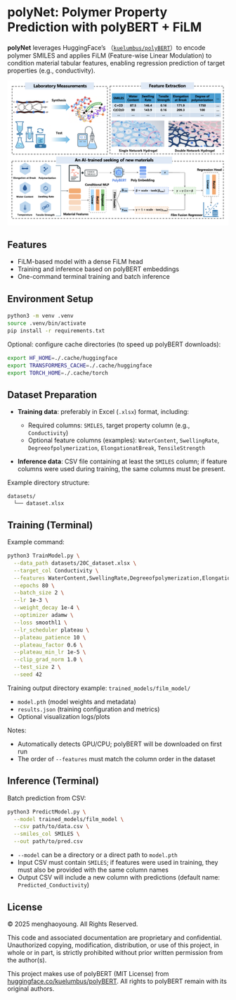 

# polyNet: Polymer Property Prediction with polyBERT + FiLM

**polyNet** leverages HuggingFace’s （[`kuelumbus/polyBERT`](https://huggingface.co/kuelumbus/polyBERT)）to encode polymer SMILES and applies FiLM (Feature-wise Linear Modulation) to condition material tabular features, enabling regression prediction of target properties (e.g., conductivity).

![Pipeline](polynet_pipeline.png)

## Features

* FiLM-based model with a dense FiLM head
* Training and inference based on polyBERT embeddings
* One-command terminal training and batch inference

## Environment Setup

```bash
python3 -m venv .venv
source .venv/bin/activate
pip install -r requirements.txt
```

Optional: configure cache directories (to speed up polyBERT downloads):

```bash
export HF_HOME=./.cache/huggingface
export TRANSFORMERS_CACHE=./.cache/huggingface
export TORCH_HOME=./.cache/torch
```

## Dataset Preparation

* **Training data**: preferably in Excel (`.xlsx`) format, including:

  * Required columns: `SMILES`, target property column (e.g., `Conductivity`)
  * Optional feature columns (examples): `WaterContent`, `SwellingRate`, `Degreeofpolymerization`, `ElongationatBreak`, `TensileStrength`
* **Inference data**: CSV file containing at least the `SMILES` column; if feature columns were used during training, the same columns must be present.

Example directory structure:

```
datasets/
  └── dataset.xlsx
```

## Training (Terminal)

Example command:

```bash
python3 TrainModel.py \
  --data_path datasets/20C_dataset.xlsx \
  --target_col Conductivity \
  --features WaterContent,SwellingRate,Degreeofpolymerization,ElongationatBreak,TensileStrength \
  --epochs 80 \
  --batch_size 2 \
  --lr 1e-3 \
  --weight_decay 1e-4 \
  --optimizer adamw \
  --loss smoothl1 \
  --lr_scheduler plateau \
  --plateau_patience 10 \
  --plateau_factor 0.6 \
  --plateau_min_lr 1e-5 \
  --clip_grad_norm 1.0 \
  --test_size 2 \
  --seed 42
```

Training output directory example: `trained_models/film_model/`

* `model.pth` (model weights and metadata)
* `results.json` (training configuration and metrics)
* Optional visualization logs/plots

Notes:

* Automatically detects GPU/CPU; polyBERT will be downloaded on first run
* The order of `--features` must match the column order in the dataset

## Inference (Terminal)

Batch prediction from CSV:

```bash
python3 PredictModel.py \
  --model trained_models/film_model \
  --csv path/to/data.csv \
  --smiles_col SMILES \
  --out path/to/pred.csv
```

* `--model` can be a directory or a direct path to `model.pth`
* Input CSV must contain `SMILES`; if features were used in training, they must also be provided with the same column names
* Output CSV will include a new column with predictions (default name: `Predicted_Conductivity`)

## License

© 2025 menghaoyoung. All Rights Reserved.

This code and associated documentation are proprietary and confidential.
Unauthorized copying, modification, distribution, or use of this project, in whole or in part, is strictly prohibited without prior written permission from the author(s).

This project makes use of polyBERT (MIT License) from [huggingface.co/kuelumbus/polyBERT](https://huggingface.co/kuelumbus/polyBERT). All rights to polyBERT remain with its original authors.

